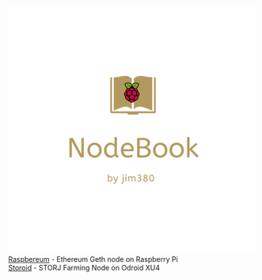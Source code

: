 ![NodeBook](NodeBook.png)
<br>[Raspbereum](https://github.com/jim380/Raspbereum) - Ethereum Geth node on Raspberry Pi
<br>[Storoid](https://github.com/jim380/nodebook/blob/master/docs/Storoid/README.md) - STORJ Farming Node on Odroid XU4
